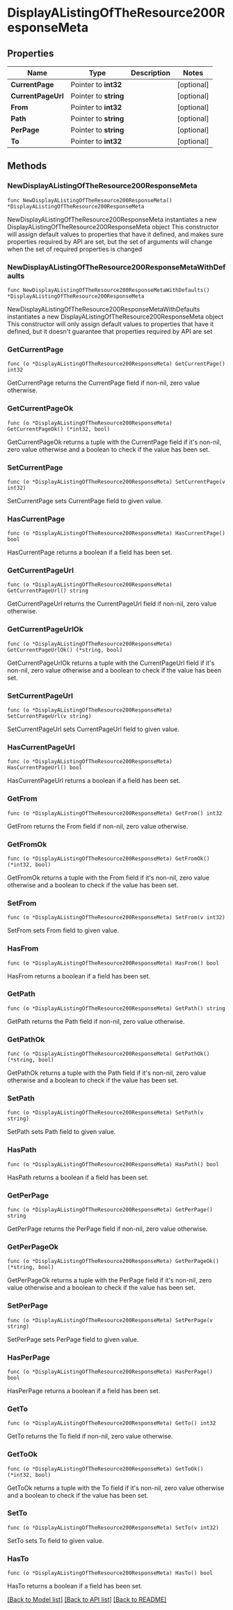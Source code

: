 # DisplayAListingOfTheResource200ResponseMeta

## Properties

Name | Type | Description | Notes
------------ | ------------- | ------------- | -------------
**CurrentPage** | Pointer to **int32** |  | [optional] 
**CurrentPageUrl** | Pointer to **string** |  | [optional] 
**From** | Pointer to **int32** |  | [optional] 
**Path** | Pointer to **string** |  | [optional] 
**PerPage** | Pointer to **string** |  | [optional] 
**To** | Pointer to **int32** |  | [optional] 

## Methods

### NewDisplayAListingOfTheResource200ResponseMeta

`func NewDisplayAListingOfTheResource200ResponseMeta() *DisplayAListingOfTheResource200ResponseMeta`

NewDisplayAListingOfTheResource200ResponseMeta instantiates a new DisplayAListingOfTheResource200ResponseMeta object
This constructor will assign default values to properties that have it defined,
and makes sure properties required by API are set, but the set of arguments
will change when the set of required properties is changed

### NewDisplayAListingOfTheResource200ResponseMetaWithDefaults

`func NewDisplayAListingOfTheResource200ResponseMetaWithDefaults() *DisplayAListingOfTheResource200ResponseMeta`

NewDisplayAListingOfTheResource200ResponseMetaWithDefaults instantiates a new DisplayAListingOfTheResource200ResponseMeta object
This constructor will only assign default values to properties that have it defined,
but it doesn't guarantee that properties required by API are set

### GetCurrentPage

`func (o *DisplayAListingOfTheResource200ResponseMeta) GetCurrentPage() int32`

GetCurrentPage returns the CurrentPage field if non-nil, zero value otherwise.

### GetCurrentPageOk

`func (o *DisplayAListingOfTheResource200ResponseMeta) GetCurrentPageOk() (*int32, bool)`

GetCurrentPageOk returns a tuple with the CurrentPage field if it's non-nil, zero value otherwise
and a boolean to check if the value has been set.

### SetCurrentPage

`func (o *DisplayAListingOfTheResource200ResponseMeta) SetCurrentPage(v int32)`

SetCurrentPage sets CurrentPage field to given value.

### HasCurrentPage

`func (o *DisplayAListingOfTheResource200ResponseMeta) HasCurrentPage() bool`

HasCurrentPage returns a boolean if a field has been set.

### GetCurrentPageUrl

`func (o *DisplayAListingOfTheResource200ResponseMeta) GetCurrentPageUrl() string`

GetCurrentPageUrl returns the CurrentPageUrl field if non-nil, zero value otherwise.

### GetCurrentPageUrlOk

`func (o *DisplayAListingOfTheResource200ResponseMeta) GetCurrentPageUrlOk() (*string, bool)`

GetCurrentPageUrlOk returns a tuple with the CurrentPageUrl field if it's non-nil, zero value otherwise
and a boolean to check if the value has been set.

### SetCurrentPageUrl

`func (o *DisplayAListingOfTheResource200ResponseMeta) SetCurrentPageUrl(v string)`

SetCurrentPageUrl sets CurrentPageUrl field to given value.

### HasCurrentPageUrl

`func (o *DisplayAListingOfTheResource200ResponseMeta) HasCurrentPageUrl() bool`

HasCurrentPageUrl returns a boolean if a field has been set.

### GetFrom

`func (o *DisplayAListingOfTheResource200ResponseMeta) GetFrom() int32`

GetFrom returns the From field if non-nil, zero value otherwise.

### GetFromOk

`func (o *DisplayAListingOfTheResource200ResponseMeta) GetFromOk() (*int32, bool)`

GetFromOk returns a tuple with the From field if it's non-nil, zero value otherwise
and a boolean to check if the value has been set.

### SetFrom

`func (o *DisplayAListingOfTheResource200ResponseMeta) SetFrom(v int32)`

SetFrom sets From field to given value.

### HasFrom

`func (o *DisplayAListingOfTheResource200ResponseMeta) HasFrom() bool`

HasFrom returns a boolean if a field has been set.

### GetPath

`func (o *DisplayAListingOfTheResource200ResponseMeta) GetPath() string`

GetPath returns the Path field if non-nil, zero value otherwise.

### GetPathOk

`func (o *DisplayAListingOfTheResource200ResponseMeta) GetPathOk() (*string, bool)`

GetPathOk returns a tuple with the Path field if it's non-nil, zero value otherwise
and a boolean to check if the value has been set.

### SetPath

`func (o *DisplayAListingOfTheResource200ResponseMeta) SetPath(v string)`

SetPath sets Path field to given value.

### HasPath

`func (o *DisplayAListingOfTheResource200ResponseMeta) HasPath() bool`

HasPath returns a boolean if a field has been set.

### GetPerPage

`func (o *DisplayAListingOfTheResource200ResponseMeta) GetPerPage() string`

GetPerPage returns the PerPage field if non-nil, zero value otherwise.

### GetPerPageOk

`func (o *DisplayAListingOfTheResource200ResponseMeta) GetPerPageOk() (*string, bool)`

GetPerPageOk returns a tuple with the PerPage field if it's non-nil, zero value otherwise
and a boolean to check if the value has been set.

### SetPerPage

`func (o *DisplayAListingOfTheResource200ResponseMeta) SetPerPage(v string)`

SetPerPage sets PerPage field to given value.

### HasPerPage

`func (o *DisplayAListingOfTheResource200ResponseMeta) HasPerPage() bool`

HasPerPage returns a boolean if a field has been set.

### GetTo

`func (o *DisplayAListingOfTheResource200ResponseMeta) GetTo() int32`

GetTo returns the To field if non-nil, zero value otherwise.

### GetToOk

`func (o *DisplayAListingOfTheResource200ResponseMeta) GetToOk() (*int32, bool)`

GetToOk returns a tuple with the To field if it's non-nil, zero value otherwise
and a boolean to check if the value has been set.

### SetTo

`func (o *DisplayAListingOfTheResource200ResponseMeta) SetTo(v int32)`

SetTo sets To field to given value.

### HasTo

`func (o *DisplayAListingOfTheResource200ResponseMeta) HasTo() bool`

HasTo returns a boolean if a field has been set.


[[Back to Model list]](../README.md#documentation-for-models) [[Back to API list]](../README.md#documentation-for-api-endpoints) [[Back to README]](../README.md)


